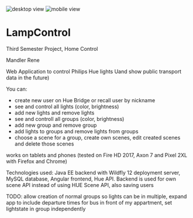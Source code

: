 ![desktop view](https://i.imgur.com/Fy6IIIC.png)
![mobile view](https://i.imgur.com/UJwIKsf.png)

# LampControl
Third Semester Project, Home Control

Mandler Rene

Web Application to control Philips Hue lights Uand show public transport data in the future)

You can:

- create new user on Hue Bridge or recall user by nickname
- see and control all lights (color, brightness)
- add new lights and remove lights
- see and controll all groups (color, brightness)
- add new group and remove group
- add lights to groups and remove lights from groups
- choose a scene for a group, create own scenes, edit created scenes and delete those scenes

works on tablets and phones (tested on Fire HD 2017, Axon 7 and Pixel 2XL with Firefox and Chrome)

Technologies used: Java EE backend with Wildfly 12 deployment server, MySQL database, Angular frontend, Hue API.
Backend is used for own scene API instead of using HUE Scene API, also saving users

TODO: allow creation of normal groups so lights can be in multiple, expand app to include departure times for bus in front of my appartment, set lightstate in group independently
